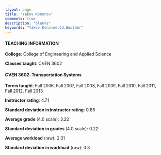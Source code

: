 ```yaml
---
layout: page
title: "Yakov Kononov" 
comments: true
description: "blanks"
keywords: "Yakov Kononov,CU,Boulder"
---
```

<head>
<script src="https://ajax.googleapis.com/ajax/libs/jquery/2.1.3/jquery.min.js"></script>
<script src="https://dl.dropboxusercontent.com/s/pc42nxpaw1ea4o9/highcharts.js?dl=0"></script>
<!-- <script src="../assets/js/highcharts.js"></script> -->
<style type="text/css">@font-face {
	font-family: "Bebas Neue";
	src: url(https://www.filehosting.org/file/details/544349/BebasNeue Regular.otf) format("opentype");
	}
	h1.Bebas { 
		font-family: "Bebas Neue", Verdana, Tahoma;
	}
</style>
</head>
	   
#### TEACHING INFORMATION

**College**: College of Engineering and Applied Science

**Classes taught**: CVEN 3602

#### CVEN 3602: Transportation Systems

**Terms taught**: Fall 2006, Fall 2007, Fall 2008, Fall 2009, Fall 2010, Fall 2011, Fall 2012, Fall 2013

**Instructor rating**: 4.71

**Standard deviation in instructor rating**: 0.86

**Average grade** (4.0 scale): 3.22

**Standard deviation in grades** (4.0 scale): 0.22

**Average workload** (raw): 2.31

**Standard deviation in workload** (raw): 0.3

